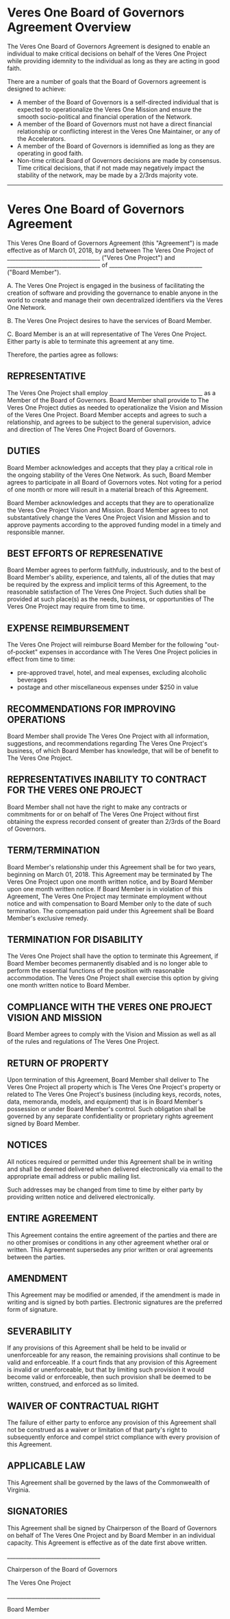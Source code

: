 # Veres One Board of Governors Agreement Overview

The Veres One Board of Governors Agreement is designed to enable an
individual to make critical decisions on behalf of the Veres One Project while
providing idemnity to the individual as long as they are acting in good faith.

There are a number of goals that the Board of Governors agreement is designed
to achieve:

 * A member of the Board of Governors is a self-directed individual
   that is expected to operationalize the Veres One Mission and ensure the
   smooth socio-political and financial operation of the Network.
 * A member of the Board of Governors must not have a direct financial
   relationship or conflicting interest in the Veres One Maintainer,
   or any of the Accelerators.
 * A member of the Board of Governors is idemnified as long as they
   are operating in good faith.
 * Non-time critical Board of Governors decisions are made by consensus.
   Time critical decisions, that if not made may negatively impact the
   stability of the network, may be made by a 2/3rds majority vote.

-------------------

# Veres One Board of Governors Agreement

This Veres One Board of Governors Agreement (this "Agreement") is made
effective as of March 01, 2018, by and between The Veres One Project of
\_\_\_\_\_\_\_\_\_\_\_\_\_\_\_\_\_\_\_\_\_\_\_\_\_\_\_\_\_\_\_\_\_\_
("Veres One Project") and
\_\_\_\_\_\_\_\_\_\_\_\_\_\_\_\_\_\_\_\_\_\_\_\_\_\_\_\_\_\_\_\_\_\_
of
\_\_\_\_\_\_\_\_\_\_\_\_\_\_\_\_\_\_\_\_\_\_\_\_\_\_\_\_\_\_\_\_\_\_
("Board Member").

A. The Veres One Project is engaged in the business of facilitating the
creation of software and providing the governance to enable anyone in the
world to create and manage their own decentralized identifiers via the
Veres One Network.

B. The Veres One Project desires to have the services of Board Member.

C. Board Member is an at will representative of The Veres One Project. Either
party is able to terminate this agreement at any time.

Therefore, the parties agree as follows:

## REPRESENTATIVE

The Veres One Project shall employ
\_\_\_\_\_\_\_\_\_\_\_\_\_\_\_\_\_\_\_\_\_\_\_\_\_\_\_\_\_\_\_\_\_\_
as a Member of the Board of Governors. Board Member shall provide to
The Veres One Project duties as needed to operationalize the Vision and
Mission of the Veres One Project. Board Member accepts and agrees to such a
relationship, and agrees to be subject to the general supervision, advice
and direction of The Veres One Project Board of Governors.

## DUTIES

Board Member acknowledges and accepts that they play a critical role in the
ongoing stability of the Veres One Network. As such, Board Member agrees
to participate in all Board of Governors votes. Not voting for a period of
one month or more will result in a material breach of this Agreement.

Board Member acknowledges and accepts that they are to operationalize the
Veres One Project Vision and Mission. Board Member agrees to not
substantatively change the Veres One Project Vision and Mission and to
approve payments according to the approved funding model in a timely and
responsible manner.

## BEST EFFORTS OF REPRESENATIVE

Board Member agrees to perform faithfully, industriously, and to the best
of Board Member's ability, experience, and talents, all of the duties that
may be required by the express and implicit terms of this Agreement, to
the reasonable satisfaction of The Veres One Project. Such duties shall
be provided at such place(s) as the needs, business, or opportunities of
The Veres One Project may require from time to time.

## EXPENSE REIMBURSEMENT

The Veres One Project will reimburse Board Member for the following
"out-of-pocket" expenses in accordance with The Veres One Project policies
in effect from time to time:

- pre-approved travel, hotel, and meal expenses, excluding alcoholic beverages
- postage and other miscellaneous expenses under $250 in value

## RECOMMENDATIONS FOR IMPROVING OPERATIONS

Board Member shall provide The Veres One Project with all information,
suggestions, and recommendations regarding The Veres One Project's business,
of which Board Member has knowledge, that will be of benefit to The Veres
One Project.

## REPRESENTATIVES INABILITY TO CONTRACT FOR THE VERES ONE PROJECT

Board Member shall not have the right to make any contracts or commitments
for or on behalf of The Veres One Project without first obtaining the express
recorded consent of greater than 2/3rds of the Board of Governors.

## TERM/TERMINATION

Board Member's relationship under this Agreement shall be for two years,
beginning on March 01, 2018. This Agreement may be terminated by The Veres One
Project upon one month written notice, and by Board Member upon one month
written notice. If Board Member is in violation of this Agreement, The Veres
One Project may terminate employment without notice and with compensation
to Board Member only to the date of such termination. The compensation paid
under this Agreement shall be Board Member's exclusive remedy.

## TERMINATION FOR DISABILITY

The Veres One Project shall have the option to terminate this Agreement, if
Board Member becomes permanently disabled and is no longer able to perform
the essential functions of the position with reasonable accommodation. The
Veres One Project shall exercise this option by giving one month written
notice to Board Member.

## COMPLIANCE WITH THE VERES ONE PROJECT VISION AND MISSION

Board Member agrees to comply with the Vision and Mission as well as all of
the rules and regulations of The Veres One Project.

## RETURN OF PROPERTY

Upon termination of this Agreement, Board Member shall deliver to The Veres
One Project all property which is The Veres One Project's property or related
to The Veres One Project's business (including keys, records, notes, data,
memoranda, models, and equipment) that is in Board Member's possession or
under Board Member's control. Such obligation shall be governed by any
separate confidentiality or proprietary rights agreement signed by Board Member.

## NOTICES

All notices required or permitted under this Agreement shall be in writing
and shall be deemed delivered when delivered electronically via email to
the appropriate email address or public mailing list.

Such addresses may be changed from time to time by either party by
providing written notice and delivered electronically.

## ENTIRE AGREEMENT

This Agreement contains the entire agreement of the parties and there are
no other promises or conditions in any other agreement whether oral or
written. This Agreement supersedes any prior written or oral agreements
between the parties.

## AMENDMENT

This Agreement may be modified or amended, if the amendment is made in
writing and is signed by both parties. Electronic signatures are the preferred
form of signature.

## SEVERABILITY

If any provisions of this Agreement shall be held to be invalid or
unenforceable for any reason, the remaining provisions shall continue to
be valid and enforceable. If a court finds that any provision of this
Agreement is invalid or unenforceable, but that by limiting such provision
it would become valid or enforceable, then such provision shall be deemed
to be written, construed, and enforced as so limited.

## WAIVER OF CONTRACTUAL RIGHT

The failure of either party to enforce any provision of this Agreement shall
not be construed as a waiver or limitation of that party's right to
subsequently enforce and compel strict compliance with every provision
of this Agreement.

## APPLICABLE LAW

This Agreement shall be governed by the laws of the Commonwealth of Virginia.

## SIGNATORIES

This Agreement shall be signed by Chairperson of the Board of Governors on
behalf of The Veres One Project and by Board Member in an individual capacity.
This Agreement is effective as of the date first above written.


\_\_\_\_\_\_\_\_\_\_\_\_\_\_\_\_\_\_\_\_\_\_\_\_\_\_\_\_\_\_\_\_\_\_

Chairperson of the Board of Governors

The Veres One Project


\_\_\_\_\_\_\_\_\_\_\_\_\_\_\_\_\_\_\_\_\_\_\_\_\_\_\_\_\_\_\_\_\_\_

Board Member

